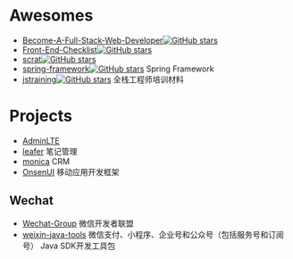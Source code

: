 
# Awesomes
- [Become-A-Full-Stack-Web-Developer](https://github.com/bmorelli25/Become-A-Full-Stack-Web-Developer)[![GitHub stars](https://img.shields.io/github/stars/bmorelli25/Become-A-Full-Stack-Web-Developer.svg?style=social&label=Star)](https://github.com/bmorelli25/Become-A-Full-Stack-Web-Developer)
- [Front-End-Checklist](https://github.com/thedaviddias/Front-End-Checklist)[![GitHub stars](https://img.shields.io/github/stars/thedaviddias/Front-End-Checklist.svg?style=social&label=Star)](https://github.com/thedaviddias/Front-End-Checklist)
- [scrat](https://github.com/scrat-team/scrat)[![GitHub stars](https://img.shields.io/github/stars/scrat-team/scrat.svg?style=social&label=Star)](https://github.com/scrat-team/scrat)
- [spring-framework](https://github.com/spring-projects/spring-framework)[![GitHub stars](https://img.shields.io/github/stars/spring-projects/spring-framework.svg?style=social&label=Star)](https://github.com/spring-projects/spring-framework) Spring Framework 
- [jstraining](https://github.com/ruanyf/jstraining)[![GitHub stars](https://img.shields.io/github/stars/ruanyf/jstraining.svg?style=social&label=Star)](https://github.com/ruanyf/jstraining)  全栈工程师培训材料


# Projects

- [AdminLTE](https://github.com/almasaeed2010/AdminLTE)
- [leafer](https://github.com/ziwenxie/leafer) 笔记管理
- [monica](https://github.com/monicahq/monica) CRM
- [OnsenUI](https://github.com/OnsenUI/OnsenUI)  移动应用开发框架


## Wechat

- [Wechat-Group](https://github.com/Wechat-Group) 微信开发者联盟
- [weixin-java-tools](https://github.com/Wechat-Group/weixin-java-tools) 微信支付、小程序、企业号和公众号（包括服务号和订阅号） Java SDK开发工具包

